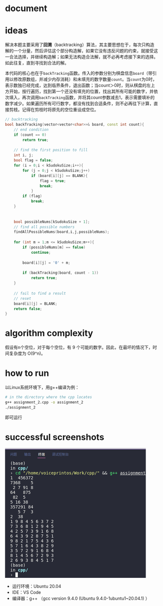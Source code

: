 # document

# ideas

解决本题主要采用了**回溯**（backtracking）算法，其主要思想在于，每次只构造解的一个分量，然后评估这个部分构造解，如果它没有违反问题的约束，就接受这一合法选择，并继续构造解；如果无法构造合法解，就不必再考虑接下来的选择。如此往复，直到寻找到合法的解。

本代码的核心也在于`backTracking`函数。传入的参数分别为棋盘信息`board`（带引用以修改原数组，并减少内存消耗）和未填充的数字数量`count`。当`count`为0时，表示数独已经完成，达到临界条件，退出函数；当count＞0时，则从棋盘的左上方开始，按行遍历，找到第一个还没有填充的位置，找出其所有可能的数字，并依次填入，再次调用`backTracking`函数，并将其count参数减去1，表示需要填补的数字减少。如果遍历所有可行数字，都没有找到合适条件，则不必再往下计算，直接剪枝。记得在剪枝时将原先的空位重设成空位。

```c++
// backtracking
bool backTracking(vector<vector<char>>& board, const int count){
    // end condition
    if (count == 0)
        return true;
    
    // find the first position to fill
    int i, j;
    bool flag = false;
    for (i = 0;i < kSudokuSize;i++){
        for (j = 0;j < kSudokuSize;j++)
            if (board[i][j] == BLANK){
                flag = true;
                break;        
            }
        if (flag)
            break;
    }


    bool possibleNums[kSudokuSize + 1];
    // find all possible numbers
    findAllPossibleNums(board,i,j,possibleNums);

    for (int m = 1;m <= kSudokuSize;m++){
        if (possibleNums[m] == false)
            continue;

        board[i][j] = '0' + m;

        if (backTracking(board, count - 1))
            return true;
    }

    // fail to find a result
    // reset
    board[i][j] = BLANK;
    return false;
}
```



# algorithm complexity

假设有n个空位，对于每个空位，有 9 个可能的数字。因此，在最坏的情况下，时间复杂度为 O(9^n)。

# how to run

以Linux系统环境下，用g++编译为例：

```bash
# in the directory where the cpp locates
g++ assignment_2.cpp -o assignment_2
./assignment_2
```

即可运行



# successful screenshots

![](img/a2_img1.png)

- 运行环境：Ubuntu 20.04
- IDE：VS Code
- 编译器：g++ （gcc version 9.4.0 (Ubuntu 9.4.0-1ubuntu1~20.04.1) ）